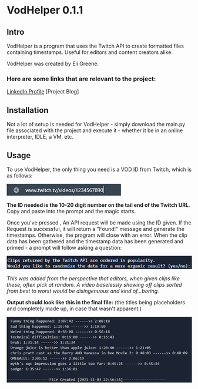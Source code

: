 # VodHelper 0.1.1

## Intro
VodHelper is a program that uses the Twitch API to create formatted files containing timestamps. Useful for editors and content creators alike.

VodHelper was created by Eli Greene.

### Here are some links that are relevant to the project:

[LinkedIn Profile](https://www.linkedin.com/in/artisangray/)
[Project Blog]


## Installation

Not a lot of setup is needed for VodHelper - simply download the main.py file associated with the project and execute it - whether it be in an online interpreter, IDLE, a VM, etc.

## Usage

To use VodHelper, the only thing you need is a VOD ID from Twitch, which is as follows:

  ![Snippet of ID](https://github.com/ArtisanGray/VodHelper-Core/blob/main/id_snippet.png)

**The ID needed is the 10-20 digit number on the tail end of the Twitch URL**. Copy and paste into the prompt and the magic starts.

Once you've pressed <Enter>, An API request will be made using the ID given. If the Request is successful, it will return a "Found!" message and generate the timestamps. Otherwise, the program will close with an error. When the clip data has been gathered and the timestamp data has been generated and primed - a prompt will follow asking a question:

  ![Question Snippet](https://github.com/ArtisanGray/VodHelper-Core/blob/main/q_snippet.png)

*This was added from the perspective that editors, when given clips like these, often pick at random. A video baselessly showing off clips sorted from best to worst would be disingenuous and kind of...boring.*

**Output should look like this in the final file:** (the titles being placeholders and completely made up, in case that wasn't apparent.)
  
  ![Snippet of APP](https://github.com/ArtisanGray/VodHelper-Core/blob/main/ts_snippet.png)
  
